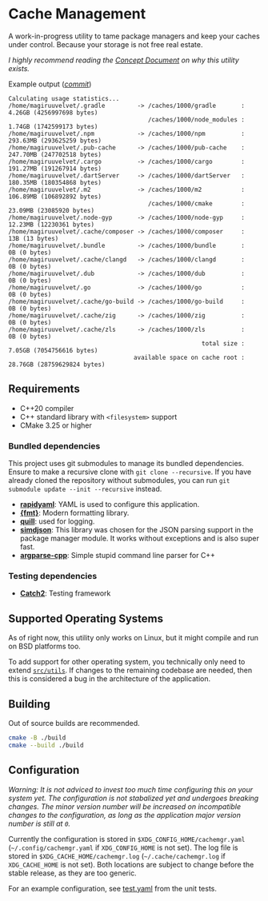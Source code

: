 # Cache Management

A work-in-progress utility to tame package managers and keep your caches under control.
Because your storage is not free real estate.

*I highly recommend reading the [Concept Document](./CONCEPT.md) on why this utility exists.*

Example output ([*commit*](https://github.com/magiruuvelvet/cache-management/commit/243093e75a3692cf538521fbe834cefbb74e9865))

```
Calculating usage statistics...
/home/magiruuvelvet/.gradle         -> /caches/1000/gradle       :   4.26GB (4256997698 bytes)
                                       /caches/1000/node_modules :   1.74GB (1742599173 bytes)
/home/magiruuvelvet/.npm            -> /caches/1000/npm          : 293.63MB (293625259 bytes)
/home/magiruuvelvet/.pub-cache      -> /caches/1000/pub-cache    : 247.70MB (247702518 bytes)
/home/magiruuvelvet/.cargo          -> /caches/1000/cargo        : 191.27MB (191267914 bytes)
/home/magiruuvelvet/.dartServer     -> /caches/1000/dartServer   : 180.35MB (180354868 bytes)
/home/magiruuvelvet/.m2             -> /caches/1000/m2           : 106.89MB (106892892 bytes)
                                       /caches/1000/cmake        :  23.09MB (23085920 bytes)
/home/magiruuvelvet/.node-gyp       -> /caches/1000/node-gyp     :  12.23MB (12230361 bytes)
/home/magiruuvelvet/.cache/composer -> /caches/1000/composer     :      13B (13 bytes)
/home/magiruuvelvet/.bundle         -> /caches/1000/bundle       :       0B (0 bytes)
/home/magiruuvelvet/.cache/clangd   -> /caches/1000/clangd       :       0B (0 bytes)
/home/magiruuvelvet/.dub            -> /caches/1000/dub          :       0B (0 bytes)
/home/magiruuvelvet/.go             -> /caches/1000/go           :       0B (0 bytes)
/home/magiruuvelvet/.cache/go-build -> /caches/1000/go-build     :       0B (0 bytes)
/home/magiruuvelvet/.cache/zig      -> /caches/1000/zig          :       0B (0 bytes)
/home/magiruuvelvet/.cache/zls      -> /caches/1000/zls          :       0B (0 bytes)
                                                      total size :   7.05GB (7054756616 bytes)
                                   available space on cache root :  28.76GB (28759629824 bytes)
```

## Requirements

- C++20 compiler
- C++ standard library with `<filesystem>` support
- CMake 3.25 or higher

### Bundled dependencies

This project uses git submodules to manage its bundled dependencies.
Ensure to make a recursive clone with `git clone --recursive`.
If you have already cloned the repository without submodules, you can run `git submodule update --init --recursive` instead.

 - **[rapidyaml](https://github.com/biojppm/rapidyaml)**: YAML is used to configure this application.
 - **[{fmt}](https://github.com/fmtlib/fmt)**: Modern formatting library.
 - **[quill](https://github.com/odygrd/quill)**: used for logging.
 - **[simdjson](https://github.com/simdjson/simdjson)**: This library was chosen for the JSON parsing support in the package manager module. It works without exceptions and is also super fast.
 - **[argparse-cpp](https://github.com/magiruuvelvet/argparse-cpp)**: Simple stupid command line parser for C++

### Testing dependencies

 - **[Catch2](https://github.com/catchorg/Catch2)**: Testing framework

## Supported Operating Systems

As of right now, this utility only works on Linux, but it might compile and run on BSD platforms too.

To add support for other operating system, you technically only need to extend [`src/utils`](./src/utils).
If changes to the remaining codebase are needed, then this is considered a bug in the architecture of the application.

## Building

Out of source builds are recommended.

```sh
cmake -B ./build
cmake --build ./build
```

## Configuration

*Warning: It is not adviced to invest too much time configuring this on your system yet.*
*The configuration is not stabalized yet and undergoes breaking changes.*
*The minor version number will be increased on incompatible changes to the configuration,*
*as long as the application major version number is still at `0`.*

Currently the configuration is stored in `$XDG_CONFIG_HOME/cachemgr.yaml`
(`~/.config/cachemgr.yaml` if `XDG_CONFIG_HOME` is not set).
The log file is stored in `$XDG_CACHE_HOME/cachemgr.log`
(`~/.cache/cachemgr.log` if `XDG_CACHE_HOME` is not set).
Both locations are subject to change before the stable release, as they
are too generic.

For an example configuration, see [test.yaml](./test/assets/test.yaml) from the unit tests.
